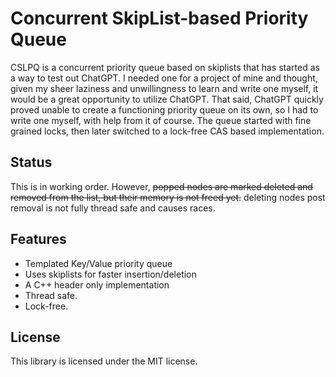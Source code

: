 # Concurrent SkipList-based Priority Queue
CSLPQ is a concurrent priority queue based on skiplists that has started as a way to test out ChatGPT. 
I needed one for a project of mine and thought, given my sheer laziness and unwillingness to learn and write one myself, it would be a great opportunity to utilize ChatGPT. That said, ChatGPT quickly proved unable to create a functioning priority queue on its own, so I had to write one myself, with help from it of course.
The queue started with fine grained locks, then later switched to a lock-free CAS based implementation.

## Status
This is in working order. However, ~~popped nodes are marked deleted and removed from the list, but their memory is not freed yet.~~ deleting nodes post removal is not fully thread safe and causes races.

## Features
- Templated Key/Value priority queue
- Uses skiplists for faster insertion/deletion
- A C++ header only implementation
- Thread safe.
- Lock-free.

## License
This library is licensed under the MIT license.
